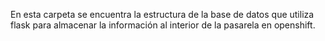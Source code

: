 En esta carpeta se encuentra la estructura de la base de datos que utiliza flask para almacenar la 
información al interior de la pasarela en openshift.

